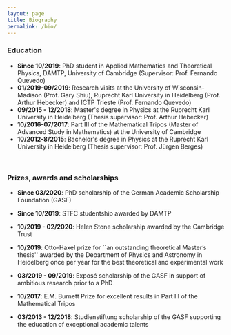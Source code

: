 ```yaml
---
layout: page
title: Biography
permalink: /bio/
---
```



### Education

- **Since 10/2019**: PhD student in Applied Mathematics and Theoretical Physics, DAMTP, University of Cambridge (Supervisor: Prof. Fernando Quevedo)
- **01/2019-09/2019**: Research visits at the University of Wisconsin-Madison (Prof. Gary Shiu), Ruprecht Karl University in Heidelberg (Prof. Arthur Hebecker) and ICTP Trieste (Prof. Fernando Quevedo)
- **09/2015 - 12/2018**: Master's degree in Physics at the Ruprecht Karl University in Heidelberg (Thesis supervisor: Prof. Arthur Hebecker)
- **10/2016-07/2017**: Part III of the Mathematical Tripos (Master of Advanced Study in Mathematics) at the University of Cambridge
- **10/2012-8/2015**: Bachelor's degree in Physics at the Ruprecht Karl University in Heidelberg (Thesis supervisor: Prof. Jürgen Berges)

&nbsp;


### Prizes, awards and scholarships

- **Since 03/2020**: PhD scholarship of the German Academic Scholarship Foundation (GASF)

- **Since 10/2019**: STFC studentship awarded by DAMTP

- **10/2019 - 02/2020**: Helen Stone scholarship awarded by the Cambridge Trust

- **10/2019**: Otto-Haxel prize for ``an outstanding theoretical Master’s thesis'' awarded by the Department of Physics and Astronomy in Heidelberg once per year for the best theoretical and experimental work

- **03/2019 - 09/2019**: Exposé scholarship of the GASF in support of ambitious research prior to a PhD

- **10/2017**: E.M. Burnett Prize for excellent results in Part III of the Mathematical Tripos

- **03/2013 - 12/2018**: Studienstiftung scholarship of the GASF supporting the education of exceptional academic talents

&nbsp;

